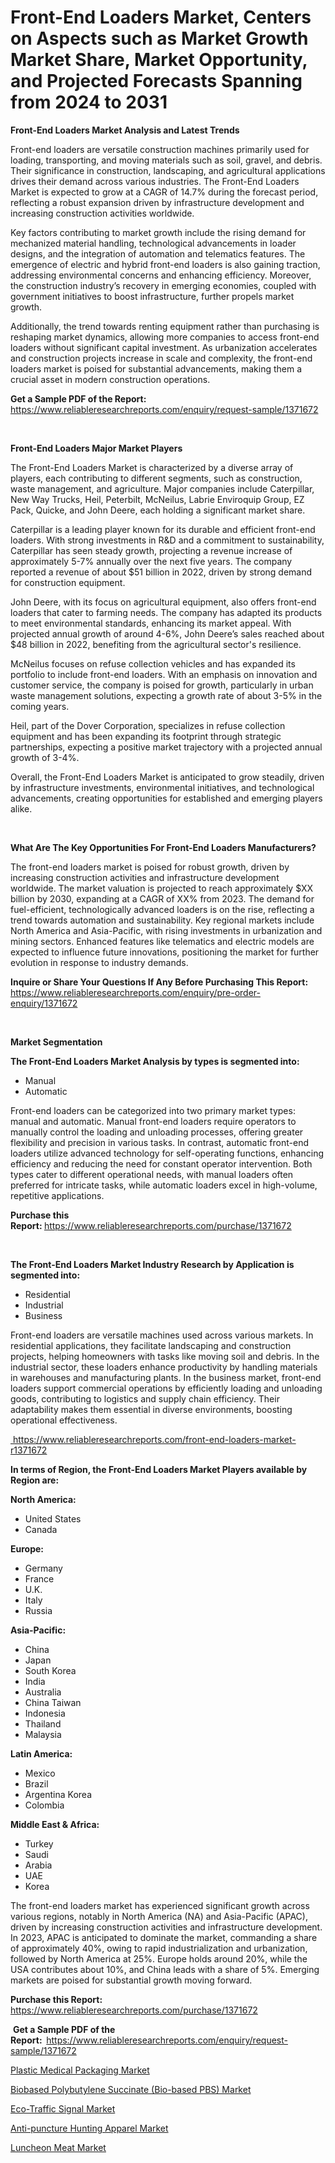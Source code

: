 <p><h1>Front-End Loaders Market, Centers on Aspects such as Market Growth Market Share, Market Opportunity, and Projected Forecasts Spanning from 2024 to 2031</h1></p><p><strong>Front-End Loaders Market Analysis and Latest Trends</strong></p>
<p><p>Front-end loaders are versatile construction machines primarily used for loading, transporting, and moving materials such as soil, gravel, and debris. Their significance in construction, landscaping, and agricultural applications drives their demand across various industries. The Front-End Loaders Market is expected to grow at a CAGR of 14.7% during the forecast period, reflecting a robust expansion driven by infrastructure development and increasing construction activities worldwide.</p><p>Key factors contributing to market growth include the rising demand for mechanized material handling, technological advancements in loader designs, and the integration of automation and telematics features. The emergence of electric and hybrid front-end loaders is also gaining traction, addressing environmental concerns and enhancing efficiency. Moreover, the construction industry’s recovery in emerging economies, coupled with government initiatives to boost infrastructure, further propels market growth.</p><p>Additionally, the trend towards renting equipment rather than purchasing is reshaping market dynamics, allowing more companies to access front-end loaders without significant capital investment. As urbanization accelerates and construction projects increase in scale and complexity, the front-end loaders market is poised for substantial advancements, making them a crucial asset in modern construction operations.</p></p>
<p><strong>Get a Sample PDF of the Report:&nbsp;</strong> <a href="https://www.reliableresearchreports.com/enquiry/request-sample/1371672?utm_campaign=28&utm_medium=2&utm_source=Github&utm_content=ia&utm_term=06122024&utm_id=front-end-loaders">https://www.reliableresearchreports.com/enquiry/request-sample/1371672</a></p>
<p>&nbsp;</p>
<p><strong>Front-End Loaders Major Market Players</strong></p>
<p><p>The Front-End Loaders Market is characterized by a diverse array of players, each contributing to different segments, such as construction, waste management, and agriculture. Major companies include Caterpillar, New Way Trucks, Heil, Peterbilt, McNeilus, Labrie Enviroquip Group, EZ Pack, Quicke, and John Deere, each holding a significant market share.</p><p>Caterpillar is a leading player known for its durable and efficient front-end loaders. With strong investments in R&D and a commitment to sustainability, Caterpillar has seen steady growth, projecting a revenue increase of approximately 5-7% annually over the next five years. The company reported a revenue of about $51 billion in 2022, driven by strong demand for construction equipment.</p><p>John Deere, with its focus on agricultural equipment, also offers front-end loaders that cater to farming needs. The company has adapted its products to meet environmental standards, enhancing its market appeal. With projected annual growth of around 4-6%, John Deere’s sales reached about $48 billion in 2022, benefiting from the agricultural sector's resilience.</p><p>McNeilus focuses on refuse collection vehicles and has expanded its portfolio to include front-end loaders. With an emphasis on innovation and customer service, the company is poised for growth, particularly in urban waste management solutions, expecting a growth rate of about 3-5% in the coming years.</p><p>Heil, part of the Dover Corporation, specializes in refuse collection equipment and has been expanding its footprint through strategic partnerships, expecting a positive market trajectory with a projected annual growth of 3-4%. </p><p>Overall, the Front-End Loaders Market is anticipated to grow steadily, driven by infrastructure investments, environmental initiatives, and technological advancements, creating opportunities for established and emerging players alike.</p></p>
<p>&nbsp;</p>
<p><strong>What Are The Key Opportunities For Front-End Loaders Manufacturers?</strong></p>
<p><p>The front-end loaders market is poised for robust growth, driven by increasing construction activities and infrastructure development worldwide. The market valuation is projected to reach approximately $XX billion by 2030, expanding at a CAGR of XX% from 2023. The demand for fuel-efficient, technologically advanced loaders is on the rise, reflecting a trend towards automation and sustainability. Key regional markets include North America and Asia-Pacific, with rising investments in urbanization and mining sectors. Enhanced features like telematics and electric models are expected to influence future innovations, positioning the market for further evolution in response to industry demands.</p></p>
<p><strong>Inquire or Share Your Questions If Any Before Purchasing This Report:</strong> <a href="https://www.reliableresearchreports.com/enquiry/pre-order-enquiry/1371672?utm_campaign=28&utm_medium=2&utm_source=Github&utm_content=ia&utm_term=06122024&utm_id=front-end-loaders">https://www.reliableresearchreports.com/enquiry/pre-order-enquiry/1371672</a></p>
<p>&nbsp;</p>
<p><strong>Market Segmentation</strong></p>
<p><strong>The Front-End Loaders Market Analysis by types is segmented into:</strong></p>
<p><ul><li>Manual</li><li>Automatic</li></ul></p>
<p><p>Front-end loaders can be categorized into two primary market types: manual and automatic. Manual front-end loaders require operators to manually control the loading and unloading processes, offering greater flexibility and precision in various tasks. In contrast, automatic front-end loaders utilize advanced technology for self-operating functions, enhancing efficiency and reducing the need for constant operator intervention. Both types cater to different operational needs, with manual loaders often preferred for intricate tasks, while automatic loaders excel in high-volume, repetitive applications.</p></p>
<p><strong>Purchase this Report:&nbsp;</strong><a href="https://www.reliableresearchreports.com/purchase/1371672?utm_campaign=28&utm_medium=2&utm_source=Github&utm_content=ia&utm_term=06122024&utm_id=front-end-loaders">https://www.reliableresearchreports.com/purchase/1371672</a></p>
<p>&nbsp;</p>
<p><strong>The Front-End Loaders Market Industry Research by Application is segmented into:</strong></p>
<p><ul><li>Residential</li><li>Industrial</li><li>Business</li></ul></p>
<p><p>Front-end loaders are versatile machines used across various markets. In residential applications, they facilitate landscaping and construction projects, helping homeowners with tasks like moving soil and debris. In the industrial sector, these loaders enhance productivity by handling materials in warehouses and manufacturing plants. In the business market, front-end loaders support commercial operations by efficiently loading and unloading goods, contributing to logistics and supply chain efficiency. Their adaptability makes them essential in diverse environments, boosting operational effectiveness.</p></p>
<p><a href="https://www.reliableresearchreports.com/front-end-loaders-market-r1371672?utm_campaign=28&utm_medium=2&utm_source=Github&utm_content=ia&utm_term=06122024&utm_id=front-end-loaders">&nbsp;https://www.reliableresearchreports.com/front-end-loaders-market-r1371672</a></p>
<p><strong>In terms of Region, the Front-End Loaders Market Players available by Region are:</strong></p>
<p>
    <p> <strong> North America: </strong>
        <ul>
            <li>United States</li>
            <li>Canada</li>
        </ul>
        </p> 
    <p> <strong> Europe: </strong>
        <ul>
            <li>Germany</li>
            <li>France</li>
            <li>U.K.</li>
            <li>Italy</li>
            <li>Russia</li>
        </ul>
        </p> 
    <p> <strong> Asia-Pacific: </strong>
        <ul>
            <li>China</li>
            <li>Japan</li>
            <li>South Korea</li>
            <li>India</li>
            <li>Australia</li>
            <li>China Taiwan</li>
            <li>Indonesia</li>
            <li>Thailand</li>
            <li>Malaysia</li>
        </ul>
        </p> 
    <p> <strong> Latin America: </strong>
        <ul>
            <li>Mexico</li>
            <li>Brazil</li>
            <li>Argentina Korea</li>
            <li>Colombia</li>
        </ul>
        </p> 
    <p> <strong> Middle East & Africa: </strong>
        <ul>
            <li>Turkey</li>
            <li>Saudi</li>
            <li>Arabia</li>
            <li>UAE</li>
            <li>Korea</li>
        </ul>
    </p>
    </p>
<p><p>The front-end loaders market has experienced significant growth across various regions, notably in North America (NA) and Asia-Pacific (APAC), driven by increasing construction activities and infrastructure development. In 2023, APAC is anticipated to dominate the market, commanding a share of approximately 40%, owing to rapid industrialization and urbanization, followed by North America at 25%. Europe holds around 20%, while the USA contributes about 10%, and China leads with a share of 5%. Emerging markets are poised for substantial growth moving forward.</p></p>
<p><strong>Purchase this Report: </strong><a href="https://www.reliableresearchreports.com/purchase/1371672?utm_campaign=28&utm_medium=2&utm_source=Github&utm_content=ia&utm_term=06122024&utm_id=front-end-loaders">https://www.reliableresearchreports.com/purchase/1371672</a></p>
<p>&nbsp;<strong>Get a Sample PDF of the Report:&nbsp;&nbsp;</strong><a href="https://www.reliableresearchreports.com/enquiry/request-sample/1371672?utm_campaign=28&utm_medium=2&utm_source=Github&utm_content=ia&utm_term=06122024&utm_id=front-end-loaders">https://www.reliableresearchreports.com/enquiry/request-sample/1371672</a></p>
<p><strong></strong></p>
<p><p><a href="https://www.linkedin.com/pulse/insights-plastic-medical-packaging-industry-market-financial-lmzwc?utm_campaign=28&utm_medium=2&utm_source=Github&utm_content=ia&utm_term=06122024&utm_id=front-end-loaders">Plastic Medical Packaging Market</a></p><p><a href="https://github.com/BellAuer/Market-Research-Report-List-1/blob/main/biobased-polybutylene-succinate-bio-based-pbs-market.md?utm_campaign=28&utm_medium=2&utm_source=Github&utm_content=ia&utm_term=06122024&utm_id=front-end-loaders">Biobased Polybutylene Succinate (Bio-based PBS) Market</a></p><p><a href="https://github.com/indrystar/Market-Research-Report-List-5/blob/main/eco-traffic-signal-market.md?utm_campaign=28&utm_medium=2&utm_source=Github&utm_content=ia&utm_term=06122024&utm_id=front-end-loaders">Eco-Traffic Signal Market</a></p><p><a href="https://issuu.com/reportprime-2/docs/anti-puncture-hunting-apparel-market-size-2030.ppt?utm_campaign=28&utm_medium=2&utm_source=Github&utm_content=ia&utm_term=06122024&utm_id=front-end-loaders">Anti-puncture Hunting Apparel Market</a></p><p><a href="https://www.linkedin.com/pulse/the-sympatico-insight-9odme?utm_campaign=28&utm_medium=2&utm_source=Github&utm_content=ia&utm_term=06122024&utm_id=front-end-loaders">Luncheon Meat Market</a></p></p>